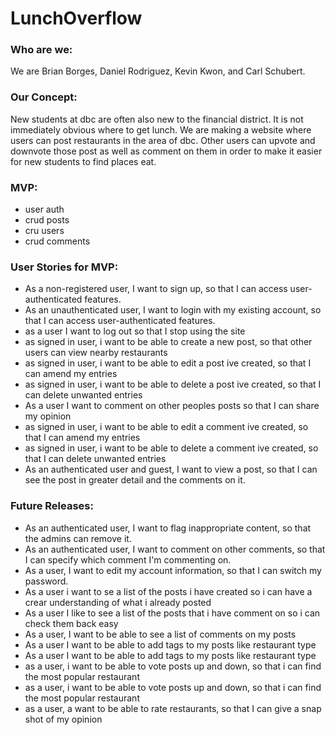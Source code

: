 # LunchOverflow

<h3>Who are we:</h3>
<p>We are Brian Borges, Daniel Rodriguez, Kevin Kwon, and Carl Schubert.</p>

<h3>Our Concept:</h3>
<p>New students at dbc are often also new to the financial district.  It is not immediately obvious where to get lunch.  We are making a website where users can post restaurants in the area of dbc.  Other users can upvote and downvote those post as well as comment on them in order to make it easier for new students to find places eat.</p>

<h3>MVP:</h3>
<ul>
  <li>user auth</li>
  <li>crud posts</li>
  <li>cru users</li>
  <li>crud comments</li>
</ul>

<h3>User Stories for MVP:</h3>
<ul>
  <li>As a non-registered user, I want to sign up, so that I can access user-authenticated features.</li>

  <li>As an unauthenticated user, I want to login with my existing account, so that I can access user-authenticated features.</li>

  <li>as a user I want to log out so that I stop using the site</li>

  <li>as signed in user, i want to be able to create a new post, so that other users can view nearby restaurants</li>

  <li>as signed in user, i want to be able to edit a post ive created, so that I can amend my entries</li>

  <li>as signed in user, i want to be able to delete a post ive created, so that I can delete unwanted entries</li>

  <li>As a user I want to comment on other peoples posts so that I can share my opinion</li>

  <li>as signed in user, i want to be able to edit a comment ive created, so that I can amend my entries</li>

  <li>as signed in user, i want to be able to delete a comment ive created, so that I can delete unwanted entries</li>

  <li>As an authenticated user and guest, I want to view a post, so that I can see the post in greater detail and the comments on it.</li>
</ul>



<h3>Future Releases:</h3>
<ul>
  <li>As an authenticated user, I want to flag inappropriate content, so that the admins can remove it.</li>

  <li>As an authenticated user, I want to comment on other comments, so that I can specify which comment I'm commenting on.</li>

  <li>As a user, I want to edit my account information, so that I can switch my password.</li>

  <li>As a user i want to se a list of the posts i have created so i can have a crear understanding of what i already posted</li>

  <li>As a user I like to see a list of the posts that i have comment on so i can check them back easy</li>

  <li>As a user, I want to be able to see a list of comments on my posts</li>

  <li>As a user I want to be able to add tags to my posts like restaurant type</li>

  <li>As a user I want to be able to add tags to my posts like restaurant type</li>

  <li>as a user, i want to be able to vote posts up and down, so that i can find the most popular restaurant</li>

  <li>as a user, i want to be able to vote posts up and down, so that i can find the most popular restaurant</li>

  <li>as a user, a want to be able to rate restaurants, so that I can give a snap shot of my opinion</li>
</h3>
